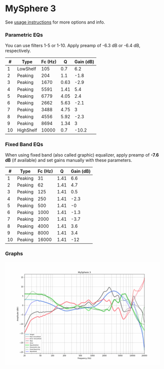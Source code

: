 # MySphere 3
See [usage instructions](https://github.com/jaakkopasanen/AutoEq#usage) for more options and info.

### Parametric EQs
You can use filters 1-5 or 1-10. Apply preamp of -6.3 dB or -6.4 dB, respectively.

|   # | Type      |   Fc (Hz) |    Q |   Gain (dB) |
|-----|-----------|-----------|------|-------------|
|   1 | LowShelf  |       105 | 0.7  |         6.2 |
|   2 | Peaking   |       204 | 1.1  |        -1.8 |
|   3 | Peaking   |      1670 | 0.63 |        -2.9 |
|   4 | Peaking   |      5591 | 1.41 |         5.4 |
|   5 | Peaking   |      6779 | 4.05 |         2.4 |
|   6 | Peaking   |      2662 | 5.63 |        -2.1 |
|   7 | Peaking   |      3488 | 4.75 |         3   |
|   8 | Peaking   |      4556 | 5.92 |        -2.3 |
|   9 | Peaking   |      8694 | 1.34 |         3   |
|  10 | HighShelf |     10000 | 0.7  |       -10.2 |

### Fixed Band EQs
When using fixed band (also called graphic) equalizer, apply preamp of **-7.6 dB** (if available) and set gains manually with these parameters.

|   # | Type    |   Fc (Hz) |    Q |   Gain (dB) |
|-----|---------|-----------|------|-------------|
|   1 | Peaking |        31 | 1.41 |         6.6 |
|   2 | Peaking |        62 | 1.41 |         4.7 |
|   3 | Peaking |       125 | 1.41 |         0.5 |
|   4 | Peaking |       250 | 1.41 |        -2.3 |
|   5 | Peaking |       500 | 1.41 |        -0   |
|   6 | Peaking |      1000 | 1.41 |        -1.3 |
|   7 | Peaking |      2000 | 1.41 |        -3.7 |
|   8 | Peaking |      4000 | 1.41 |         3.6 |
|   9 | Peaking |      8000 | 1.41 |         3.4 |
|  10 | Peaking |     16000 | 1.41 |       -12   |

### Graphs
![](./MySphere%203.png)
